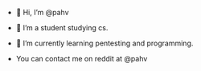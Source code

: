 - 👋 Hi, I’m @pahv
- 👀 I’m a student studying cs.
- 🌱 I’m currently learning pentesting and programming.

- You can contact me on reddit at @pahv
